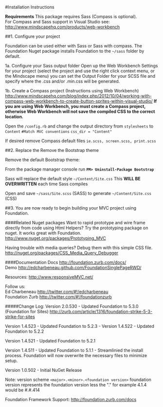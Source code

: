 #Installation Instructions

**Requirements**
This package requires Sass (Compass is optional).  
For Compass and Sass support in Visual Studio see: http://www.mindscapehq.com/products/web-workbench

##1. Configure your project

Foundation can be used either with Sass or Sass with compass. The Foundation Nuget package installs Foundation to the `~/sass` folder by default.

1a. Configure your Sass output folder
Open up the Web Workbench Settings for your project (select the project and use the right click context menu, or the Mindscape menu) 
you can set the Output Folder for your SCSS file and specify where the .css and/or .min.css will be generated.

1b. Create a Compass project
(Instructions using Web Workbench) http://www.mindscapehq.com/blog/index.php/2012/10/04/working-with-compass-web-workbench-to-create-button-sprites-within-visual-studio/
**If you are using Web Workbench, you must create a Compass project, otherwise Web Workbench will not save the compiled CSS to the correct location.**

Open the `/config.rb` and change the output directory from `stylesheets` to `Content`
`#Match MVC conventions`
`css_dir = "Content"`

If desired remove Compass default files `ie.scss, screen.scss, print.scss`

##2. Replace the Remove the Bootstrap theme

Remove the default Bootstrap theme:

From the package manager console run **`PM> Uninstall-Package Bootstrap`**

Sass will replace the default style `~/Content/Site.css` This **WILL BE OVERWRITTEN** each time Sass compiles

Open and save `~/sass/Site.scss` (SASS) to generate `~/Content/Site.css` (CSS)

##3. You are now ready to begin building your MVC project using Foundation.

####Related Nuget packages
Want to rapid prototype and wire frame directly from code using Html Helpers? 
Try the prototyping package on nuget. It works great with Foundation.
http://www.nuget.org/packages/Prototyping_MVC

Having trouble with media queries? Debug them with this simple CSS file.
http://nuget.org/packages/CSS_Media_Query_Debugger

####Documentation
Docs http://foundation.zurb.com/docs/  
Demo http://edcharbeneau.github.com/FoundationSinglePageRWD/

Resources: http://www.responsiveMVC.net/

Follow us:  
Ed Charbeneau http://twitter.com/#!/edcharbeneau  
Foundation Zurb http://twitter.com/#!/foundationzurb

#####Change Log:
Version 2.0.530
    - Updated Foundation to 5.3.0 (Foundation for Sites) http://zurb.com/article/1316/foundation-strike-5-3-strike-for-sites

Version 1.4.523
    - Updated Foundation to 5.2.3
    - 
Version 1.4.522
    - Updated Foundation to 5.2.2

Version 1.4.521
    - Updated Foundation to 5.2.1

Version 1.4.511
    - Updated Foundation to 5.1.1
    - Streamlinied the install process. Foundation will now overwrite the necessary files to minimize setup.

Version 1.0.502
	- Initial NuGet Release

Note: version scheme `<major>.<minor>.<foundation version>`
foundation version represents the foundation version less the "." for example 4.1.4 would be #.#.414

Foundation Framework Support:
http://foundation.zurb.com/docs